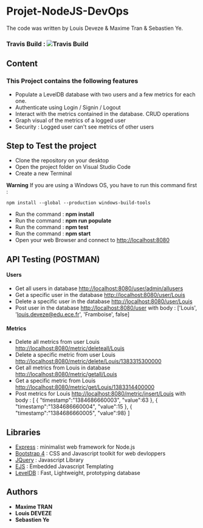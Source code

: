 # Projet-NodeJS-DevOps

The code was written by Louis Deveze &amp; Maxime Tran &amp; Sebastien Ye.

### Travis Build : ![Travis Build](https://travis-ci.com/LouisDeveze/Projet-NodeJS-DevOps.svg?branch=master) 

## Content

### This Project contains the following features

* Populate a LevelDB database with two users and a few metrics for each one.
* Authenticate using Login / Signin / Logout
* Interact with the metrics contained in the database. CRUD operations
* Graph visual of the metrics of a logged user
* Security : Logged user can't see metrics of other users

## Step to Test the project

* Clone the repository on your desktop
* Open the project folder on Visual Studio Code
* Create a new Terminal

**Warning**
If you are using a Windows OS, you have to run this command first : 
```
npm install --global --production windows-build-tools
```
* Run the command : **npm install**
* Run the command : **npm run populate**
* Run the command : **npm test**
* Run the command : **npm start**
* Open your web Browser and connect to [http://localhost:8080](http://localhost:8080)

## API Testing (POSTMAN) 

#### Users

* Get all users in database [http://localhost:8080/user/admin/allusers](http://localhost:8080/user/admin/allusers)
* Get a specific user in the database [http://localhost:8080/user/Louis](http://localhost:8080/user/Louis)
* Delete a specific user in the database [http://localhost:8080/user/Louis](http://localhost:8080/user/Louis)
* Post user in the database [http://localhost:8080/user](http://localhost:8080/user)
  with body : ['Louis', 'louis.deveze@edu.ece.fr', 'Framboise', false]

#### Metrics

* Delete all metrics from user Louis [http://localhost:8080/metric/deleteall/Louis]()
* Delete a specific metric from user Louis [http://localhost:8080/metric/delete/Louis/1383315300000](http://localhost:8080/metric/delete/Louis/1383315300000)
* Get all metrics from Louis in database [http://localhost:8080/metric/getall/Louis](http://localhost:8080/metric/getall/Louis)
* Get a specific metric from Louis [http://localhost:8080/metric/get/Louis/1383314400000](http://localhost:8080/metric/get/Louis/1383314400000)
* Post metrics for Louis [http://localhost:8080/metric/insert/Louis](http://localhost:8080/metric/insert/Louis])
  with body : [ 
                { "timestamp":"1384686660003", "value":63 },
                { "timestamp":"1384686660004", "value":15 }, 
                { "timestamp":"1384686660005", "value":98}
              ]

## Libraries

* [Express](http://expressjs.com/) : minimalist web framework for Node.js
* [Bootstrap 4](https://getbootstrap.com/) : CSS and Javascript toolkit for web devloppers
* [JQuery](https://jquery.com/) : Javascript Library
* [EJS](https://ejs.co/) : Embedded Javascript Templating
* [LevelDB](https://github.com/google/leveldb) : Fast, Lightweight, prototyping database

## Authors

* **Maxime TRAN**
* **Louis DEVEZE**
* **Sebastien Ye**
